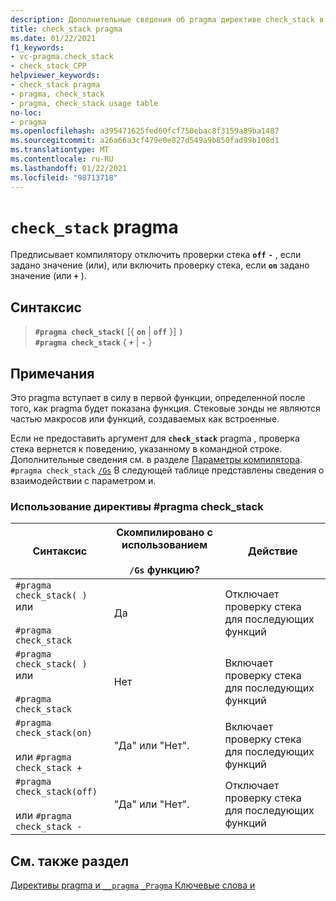```yaml
---
description: Дополнительные сведения об pragma директиве check_stack в Microsoft C/C++
title: check_stack pragma
ms.date: 01/22/2021
f1_keywords:
- vc-pragma.check_stack
- check_stack_CPP
helpviewer_keywords:
- check_stack pragma
- pragma, check_stack
- pragma, check_stack usage table
no-loc:
- pragma
ms.openlocfilehash: a395471625fed60fcf750ebac8f3159a89ba1487
ms.sourcegitcommit: a26a66a3cf479e0e827d549a9b850fad99b108d1
ms.translationtype: MT
ms.contentlocale: ru-RU
ms.lasthandoff: 01/22/2021
ms.locfileid: "98713718"
---
```

# <a name="check_stack-no-locpragma"></a>`check_stack` pragma

Предписывает компилятору отключить проверки стека **`off`** **`-`** , если задано значение (или), или включить проверку стека, если **`on`** задано значение (или **`+`** ).

## <a name="syntax"></a>Синтаксис

> **`#pragma check_stack(`** [{ **`on`** | **`off`** }] **`)`**\
> **`#pragma check_stack`** { **`+`** | **`-`** }

## <a name="remarks"></a>Примечания

Это pragma вступает в силу в первой функции, определенной после того, как pragma будет показана функция. Стековые зонды не являются частью макросов или функций, создаваемых как встроенные.

Если не предоставить аргумент для **`check_stack`** pragma , проверка стека вернется к поведению, указанному в командной строке. Дополнительные сведения см. в разделе [Параметры компилятора](../build/reference/compiler-options.md). `#pragma check_stack` [`/Gs`](../build/reference/gs-control-stack-checking-calls.md) В следующей таблице представлены сведения о взаимодействии с параметром и.

### <a name="using-the-check_stack-pragma"></a>Использование директивы #pragma check_stack

| Синтаксис | Скомпилировано с использованием<br /><br /> `/Gs` функцию? | Действие |
|--|--|--|
| `#pragma check_stack( )` или<br /><br /> `#pragma check_stack` | Да | Отключает проверку стека для последующих функций |
| `#pragma check_stack( )` или<br /><br /> `#pragma check_stack` | Нет | Включает проверку стека для последующих функций |
| `#pragma check_stack(on)`<br /><br /> или `#pragma check_stack +` | "Да" или "Нет". | Включает проверку стека для последующих функций |
| `#pragma check_stack(off)`<br /><br /> или `#pragma check_stack -` | "Да" или "Нет". | Отключает проверку стека для последующих функций |

## <a name="see-also"></a>См. также раздел

[Директивы pragma и `__pragma` `_Pragma` Ключевые слова и](./pragma-directives-and-the-pragma-keyword.md)

